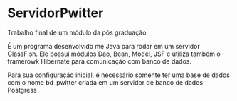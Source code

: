 # ServidorPwitter
Trabalho final de um módulo da pós graduação

É um programa desenvolvido me Java para rodar em um servidor GlassFish. Ele possui módulos Dao, Bean, Model, JSF e utiliza também o framerowk Hibernate para comunicação com banco de dados.

Para sua configuração inicial, é necessário somente ter uma base de dados com o nome bd_pwitter criada em um servidor de banco de dados Postgress
